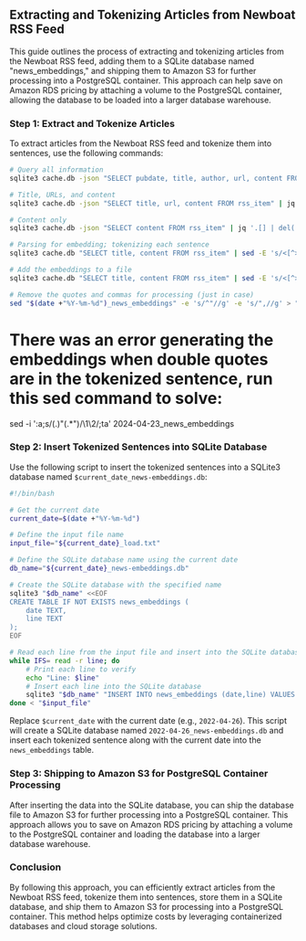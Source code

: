 ## Extracting and Tokenizing Articles from Newboat RSS Feed

This guide outlines the process of extracting and tokenizing articles from the Newboat RSS feed, adding them to a SQLite database named "news_embeddings," and shipping them to Amazon S3 for further processing into a PostgreSQL container. This approach can help save on Amazon RDS pricing by attaching a volume to the PostgreSQL container, allowing the database to be loaded into a larger database warehouse.

### Step 1: Extract and Tokenize Articles

To extract articles from the Newboat RSS feed and tokenize them into sentences, use the following commands:

```bash
# Query all information
sqlite3 cache.db -json "SELECT pubdate, title, author, url, content FROM rss_item" | jq '.[] | del(.content) + {content: (.content | gsub("<[^>]*>"; "") | gsub("\n"; "") | gsub("\\\\"; ""))}'

# Title, URLs, and content
sqlite3 cache.db -json "SELECT title, url, content FROM rss_item" | jq '.[] | del(.content) + {content: (.content | gsub("<[^>]*>"; "") | gsub("\n"; "") | gsub("\\\\"; ""))}'

# Content only
sqlite3 cache.db -json "SELECT content FROM rss_item" | jq '.[] | del(.content) + {content: (.content | gsub("<[^>]*>"; "") | gsub("\n"; "") | gsub("\\\\"; ""))}'

# Parsing for embedding; tokenizing each sentence
sqlite3 cache.db "SELECT title, content FROM rss_item" | sed -E 's/<[^>]*>//g; s/\\//g; s/\\n/ /g' | sed -E 's/([.!?])/\1\n/g' | sed 's/^/"/;s/$/"/' | sed '$!s/$/,/'|grep -v '""'

# Add the embeddings to a file
sqlite3 cache.db "SELECT title, content FROM rss_item" | sed -E 's/<[^>]*>//g; s/\\//g; s/\\n/ /g' | sed -E 's/([.!?])/\1\n/g' | sed 's/^/"/;s/$/"/' | sed '$!s/$/,/'|sed s'/|//g'|grep -v '""'|grep -v '" "'|tee -a $(date +"%Y-%m-%d")_news_embeddings

# Remove the quotes and commas for processing (just in case)
sed "$(date +"%Y-%m-%d")_news_embeddings" -e 's/^"//g' -e 's/",//g' > "$(date +"%Y-%m-%d")_load.txt"
```


# There was an error generating the embeddings when double quotes are in the tokenized sentence, run this sed command to solve:

sed -i ':a;s/\(.\)"\(.*"\)/\1\2/;ta' 2024-04-23_news_embeddings

### Step 2: Insert Tokenized Sentences into SQLite Database

Use the following script to insert the tokenized sentences into a SQLite3 database named `$current_date_news-embeddings.db`:

```bash
#!/bin/bash

# Get the current date
current_date=$(date +"%Y-%m-%d")

# Define the input file name
input_file="${current_date}_load.txt"

# Define the SQLite database name using the current date
db_name="${current_date}_news-embeddings.db"

# Create the SQLite database with the specified name
sqlite3 "$db_name" <<EOF
CREATE TABLE IF NOT EXISTS news_embeddings (
    date TEXT,
    line TEXT
);
EOF

# Read each line from the input file and insert into the SQLite database
while IFS= read -r line; do
    # Print each line to verify
    echo "Line: $line"
    # Insert each line into the SQLite database
    sqlite3 "$db_name" "INSERT INTO news_embeddings (date,line) VALUES ('$current_date','$line');"
done < "$input_file"
```

Replace `$current_date` with the current date (e.g., `2022-04-26`). This script will create a SQLite database named `2022-04-26_news-embeddings.db` and insert each tokenized sentence along with the current date into the `news_embeddings` table.

### Step 3: Shipping to Amazon S3 for PostgreSQL Container Processing

After inserting the data into the SQLite database, you can ship the database file to Amazon S3 for further processing into a PostgreSQL container. This approach allows you to save on Amazon RDS pricing by attaching a volume to the PostgreSQL container and loading the database into a larger database warehouse.

### Conclusion

By following this approach, you can efficiently extract articles from the Newboat RSS feed, tokenize them into sentences, store them in a SQLite database, and ship them to Amazon S3 for processing into a PostgreSQL container. This method helps optimize costs by leveraging containerized databases and cloud storage solutions.